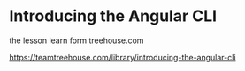 # Introducing the Angular CLI

the lesson learn form treehouse.com

https://teamtreehouse.com/library/introducing-the-angular-cli

